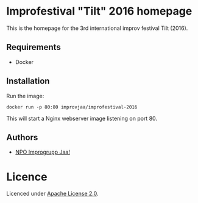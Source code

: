 # Improfestival "Tilt" 2016 homepage

This is the homepage for the 3rd international improv festival Tilt (2016).

## Requirements

* Docker

## Installation

Run the image:

```
docker run -p 80:80 improvjaa/improfestival-2016
```

This will start a Nginx webserver image listening on port 80.

## Authors

* [NPO Improgrupp Jaa!](http://jaa.ee)

# Licence

Licenced under [Apache License 2.0](http://choosealicense.com/licenses/apache-2.0).